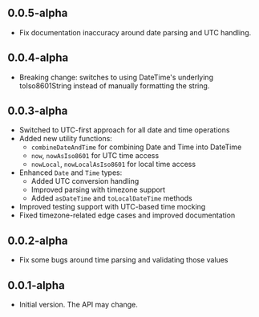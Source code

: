 ## 0.0.5-alpha

- Fix documentation inaccuracy around date parsing and UTC handling.
  
## 0.0.4-alpha

- Breaking change: switches to using DateTime's underlying toIso8601String instead of manually formatting the string.

## 0.0.3-alpha

- Switched to UTC-first approach for all date and time operations
- Added new utility functions:
  - `combineDateAndTime` for combining Date and Time into DateTime
  - `now`, `nowAsIso8601` for UTC time access
  - `nowLocal`, `nowLocalAsIso8601` for local time access
- Enhanced `Date` and `Time` types:
  - Added UTC conversion handling
  - Improved parsing with timezone support
  - Added `asDateTime` and `toLocalDateTime` methods
- Improved testing support with UTC-based time mocking
- Fixed timezone-related edge cases and improved documentation

## 0.0.2-alpha

- Fix some bugs around time parsing and validating those values


## 0.0.1-alpha

- Initial version. The API may change.
